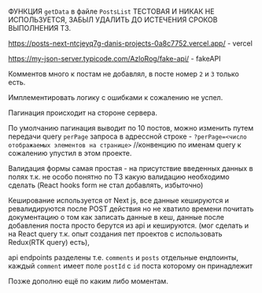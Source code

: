 ФУНКЦИЯ `getData` в файле `PostsList` ТЕСТОВАЯ И НИКАК НЕ ИСПОЛЬЗУЕТСЯ, ЗАБЫЛ УДАЛИТЬ ДО ИСТЕЧЕНИЯ СРОКОВ ВЫПОЛНЕНИЯ ТЗ.

https://posts-next-ntcjeyq7g-danis-projects-0a8c7752.vercel.app/  - vercel

https://my-json-server.typicode.com/AzloRog/fake-api/ - fakeAPI

Комментов много к постам не добавлял, в посте номер `2` и `3` только есть.

Имплементировать логику с ошибками к сожалению не успел.

Пагинация происходит на стороне сервера.

По умолчанию пагинация выводит по 10 постов, можно изменить путем передачи query `perPage` запроса в адрессной строке - `?perPage=<число отображаемых элементов на странице>` //конвенцию по именам query к сожалению упустил в этом проекте.

Валидация формы самая простая - на присутствие введенных данных в полях т.к. не особо понятно по ТЗ какую валидацию необходимо сделать (React hooks form не стал добавлять, избыточно)

Кеширование используется от Next js, все данные кешируются и ревалидируются после POST действия но не хватило времени почитать документацию о том как записать данные в кеш, данные после добавления поста просто берутся из api и кешируются. (мог сделать и на React query 
т.к. опыт создания пет проектов с использовать Redux(RTK query) есть),

api endpoints разделены т.е. `comments` и `posts` отдельные ендпоинты, каждый `comment` имеет поле `postId` с `id` поста которому он принадлежит

Позже дополню ещё по каким либо моментам.
